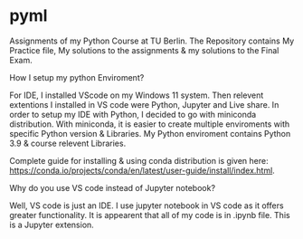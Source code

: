 # pyml
Assignments of my Python Course at TU Berlin. The Repository contains My Practice file, My solutions to the assignments & my solutions to the Final Exam.

How I setup my python Enviroment?


For IDE, I installed VScode on my Windows 11 system. Then relevent extentions I installed in VS code were Python, Jupyter and Live share. In order to setup my IDE with Python, I decided to go with miniconda distribution. With miniconda, it is easier to create multiple enviroments with specific Python version & Libraries. My Python enviroment contains Python 3.9 & course relevent Libraries. 

Complete guide for installing & using conda distribution is given here: https://conda.io/projects/conda/en/latest/user-guide/install/index.html.


Why do you use VS code instead of Jupyter notebook?

Well, VS code is just an IDE. I use jupyter notebook in VS code as it offers greater functionality. It is appearent that all of my code is in .ipynb file. This is a Jupyter extension.

